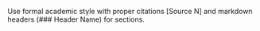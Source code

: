 Use formal academic style with proper citations [Source N] and markdown headers (### Header Name) for sections.